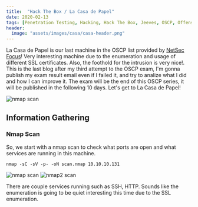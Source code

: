 ```yaml
---
title:  "Hack The Box / La Casa de Papel"
date: 2020-02-13
tags: [Penetration Testing, Hacking, Hack The Box, Jeeves, OSCP, Offensive Security]
header: 
  image: "assets/images/casa/casa-header.png"
---
```

La Casa de Papel is our last machine in the OSCP list provided by [NetSec Focus](https://www.netsecfocus.com/)! Very interesting machine due to the enumeration and usage of different SSL certificates. Also, the foothold for the intrusion is very nice!. This is the last blog after my third attempt to the OSCP exam, I'm gonna publish my exam result email even if I failed it, and try to analize what I did and how I can improve it. The exam will be the end of this OSCP series, it will be published in the following 10 days. Let's get to La Casa de Papel!

<img src="{{ site.url }}{{ site.baseurl }}/assets/images/casa/list.jpg" alt="nmap scan">

## Information Gathering


### Nmap Scan
So, we start with a nmap scan to check what ports are open and what services are running in this machine.
```
nmap -sC -sV -p- -oN scan.nmap 10.10.10.131
```
<img src="{{ site.url }}{{ site.baseurl }}/assets/images/casa/nmap.png" alt="nmap scan">
<img src="{{ site.url }}{{ site.baseurl }}/assets/images/casa/nmap.png" alt="nmap2 scan">

There are couple services running such as SSH, HTTP. Sounds like the enumeration is going to be quiet interesting this time due to the SSL enumeration. 

